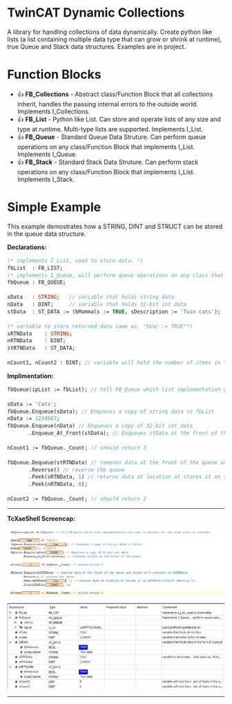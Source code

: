 # TwinCAT Dynamic Collections

A library for handling collections of data dynamically.
Create python like lists (a list containing multiple data type that can grow or shrink at runtime), true Queue and Stack data structures. Examples are in project.

# Function Blocks

* 👍 **FB_Collections** - Abstract class/Function Block that all collections inherit, handles the passing internal errors to the outside world. Implements I_Collections.
* 👍 **FB_List** - Python like List. Can store and operate lists of any size and type at runtime. Multi-type lists are supported. Implements I_List.
* 👍 **FB_Queue** - Standard Queue Data Struture. Can perform queue operations on any class/Function Block that implements I_List. Implements I_Queue.
* 👍 **FB_Stack** - Standard Stack Data Struture. Can perform stack operations on any class/Function Block that implements I_List. Implements I_Stack.

# Simple Example 

This example demostrates how a STRING, DINT and STRUCT can be stored in the queue data structure.

**Declarations:** 
```Pascal
(* implements I_List, used to store data. *)
fbList  : FB_LIST; 
(* implements I_Queue, will perform queue operations on any class that implements I_List *)
fbQueue : FB_QUEUE;

sData   : STRING;   // variable that holds string data
nData   : DINT;     // variable that holds 32-bit int data
stData  : ST_DATA := (bMammals := TRUE, sDescription := 'Twin cats');  // variable that holds data in the form of a struct

(* variable to store returned data same as, "bVar := TRUE"*)
sRTNData    : STRING;
nRTNData    : DINT;
stRTNData   : ST_DATA; 

nCount1, nCount2 : DINT; // variable will hold the number of items in the queue
```
**Implimentation:**
```Pascal
fbQueue(ipList := fbList); // tell FB_Queue which list implementation you want to operate on. Can swap lists at runtime.

sData := 'Cats'; 
fbQueue.Enqueue(sData); // Enqueues a copy of string data to fbList
nData := 1234567;
fbQueue.Enqueue(nData) // Enqueues a copy of 32-bit int data
       .Enqueue_At_Front(stData); // Enqueues stData at the front of the queue

nCount1 := fbQueue._Count; // should return 3

fbQueue.Dequeue(stRTNData) // removes data at the front of the queue and stores it's contents on stRTNData
       .Reverse() // reverse the queue
       .Peek(sRTNData, 1) // returns data at location at stores it on sRTNData without removing it.
       .Peek(nRTNData, 0);

nCount2 := fbQueue._Count; // should return 2

```
- - -
**TcXaeShell Screencap:**

![Front Panel](./assets/images/Simple%20Example%20TcXaeShell%20Screencap.JPG)

![Front Panel](./assets/images/Simple%20Example%20TcXaeShell%20Screencap%202.JPG)
- - -




